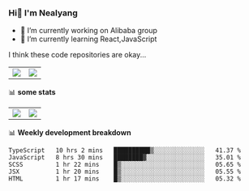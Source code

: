 ### Hi👋 I'm Nealyang

- 🔭 I’m currently working on Alibaba group
- 🌱 I’m currently learning React,JavaScript


I think these code repositories are okay...

<table>
  <tbody>
    <tr>
      <td>
        <a href="https://github.com/Nealyang/React-Express-Blog-Demo">
          <img align="center" src="https://github-readme-stats.vercel.app/api/pin/?username=Nealyang&repo=React-Express-Blog-Demo&theme=chartreuse-dark" />
        </a>
      </td>
       <td>
        <a href="https://github.com/Nealyang/PersonalBlog">
          <img align="center" src="https://github-readme-stats.vercel.app/api/pin/?username=Nealyang&repo=PersonalBlog&theme=chartreuse-dark" />
        </a>
      </td>
    </tr>
  </tbody>
</table>

📊 **some stats**


<table>
  <tbody>
    <tr>
      <td>
          <img align="center" src="https://github-readme-stats.vercel.app/api?username=Nealyang&theme=chartreuse-dark&show_icons=true" />
      </td>
       <td>
          <img align="center" src="https://github-readme-stats.vercel.app/api/top-langs/?username=Nealyang&theme=chartreuse-dark" />
      </td>
    </tr>
  </tbody>
</table>

📊 **Weekly development breakdown**

<!--START_SECTION:waka-->
```text
TypeScript   10 hrs 2 mins   ██████████▒░░░░░░░░░░░░░░   41.37 % 
JavaScript   8 hrs 30 mins   ████████▓░░░░░░░░░░░░░░░░   35.01 % 
SCSS         1 hr 22 mins    █▒░░░░░░░░░░░░░░░░░░░░░░░   05.65 % 
JSX          1 hr 20 mins    █▒░░░░░░░░░░░░░░░░░░░░░░░   05.55 % 
HTML         1 hr 17 mins    █▒░░░░░░░░░░░░░░░░░░░░░░░   05.32 % 
```
<!--END_SECTION:waka-->
